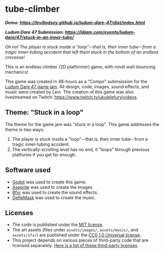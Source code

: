 # tube-climber

_**Demo: https://levilindsey.github.io/ludum-dare-47/dist/index.html**_

_**Ludum Dare 47 Submission: https://ldjam.com/events/ludum-dare/47/stuck-in-an-inner-tube/**_

_Oh no! The player is stuck inside a "loop"--that is, their inner tube--from a tragic inner-tubing accident that left them stuck in the bottom of an endless crevasse!_

This is an endless climber (2D platformer) game, with novel wall-bouncing mechanics!

This game was created in 48-hours as a "Compo" submsission for the [Ludum Dare 47 game jam](https://ldjam.com/events/ludum-dare/47/stuck-in-an-inner-tube/). All design, code, images, sound effects, and music were created by Levi. The creation of this game was also livestreamed on Twitch: https://www.twitch.tv/ukulelefury/videos.

## Theme: "Stuck in a loop"

The theme for the game jam was "stuck in a loop". This game addresses the theme in two ways:
1.  The player is stuck inside a "loop"--that is, their inner tube--from a tragic inner-tubing accident.
2.  The vertically-scrolling level has no end, it "loops" through previous platforms if you get far enough.

## Software used

-   [Godot](https://godotengine.org/) was used to create this game.
-   [Aseprite](https://www.aseprite.org/) was used to create the images.
-   [Bfxr](https://www.bfxr.net/) was used to create the sound effects.
-   [DefleMask](https://deflemask.com/) was used to create the music.

## Licenses

-   The code is published under the [MIT license](LICENSE).
-   The art assets (files under `assets/images/`, `assets/music/`, and `assets/sfx/`) are published under the [CC0 1.0 Universal license](https://creativecommons.org/publicdomain/zero/1.0/deed.en).
-   This project depends on various pieces of third-party code that are licensed separately. [Here is a list of these third-party licenses](./docs/third-party-licenses.txt).
